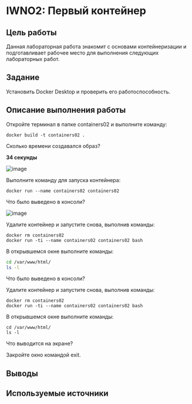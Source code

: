 # IWNO2: Первый контейнер
## Цель работы
Данная лабораторная работа знакомит с основами контейнеризации и подготавливает рабочее место для выполнения следующих лабораторных работ.
## Задание
Установить Docker Desktop и проверить его работоспособность.
## Описание выполнения работы
Откройте терминал в папке containers02 и выполните команду:
```
docker build -t containers02 .
```
Сколько времени создавался образ?

__34 секунды__

![image](https://github.com/S1ngle777/containers02/assets/128795707/3296d7f9-a2c7-4ee5-a793-4e7a115b72d7)

Выполните команду для запуска контейнера:
```
docker run --name containers02 containers02
```
Что было выведено в консоли?

![image](https://github.com/S1ngle777/containers02/assets/128795707/177e2a32-33f2-4194-98de-a8037599b561)

Удалите контейнер и запустите снова, выполнив команды:
```
docker rm containers02
docker run -ti --name containers02 containers02 bash
```
В открывшемся окне выполните команды:
```bash
cd /var/www/html/
ls -l
```
Что было выведено в консоли?

Удалите контейнер и запустите снова, выполнив команды:
```
docker rm containers02
docker run -ti --name containers02 containers02 bash
```
В открывшемся окне выполните команды:
```
cd /var/www/html/
ls -l
```
Что выводится на экране?

Закройте окно командой exit.

## Выводы
## Используемые источники
